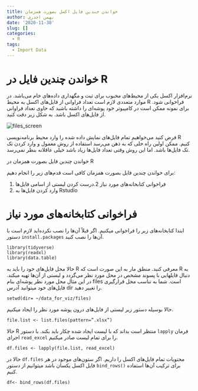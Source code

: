 ```yaml
---
title: خواندن جندین فایل اکسل بصورت همزمان
author: بهمن اجدری
date: '2020-11-30'
slug: []
categories:
  - R
tags:
  - Import Data
---
```

# خواندن چندین فایل در R
نرم‌افزار اکسل یکی از محیط‌های محبوب برای ثبت و مگهداری داده‌های خام می‌باشد. در موارد متعددی لازم است تعداد فراوانی از فایل‌های اکسل به محیط R فراخوانی شود. برای نمونه ممکن است در کامپیوتر خود پوشه‌ای را داشته باشید که حاوی تعداد فراوانی از فایل‌های اکسل باشد. به شکل زیر دقت کنید.

![files_screen](/images/files_screen.png)

فرض کنید می‌خواهیم تمام فایل‌های نمایش داده شده را وارد محیط برنامه‌نویسی R کنیم. ممکن اولین راه حلی که به ذهن می‌رسد استفاده از روش معمول و وارد کردن تک تک فایل‌ها باشد. اما این روش وقتی تعداد فایل‌ها زیاد باشد خیلی عاقلانه بنظر نمی‌رسد.

خواندن چندین فایل بصورت همزمان در R

برای خواندن چندین فایل بصورت همزمان کافی است قدم‌های زیر را انجام دهیم:

1. فراخوانی کتابخانه‌های مورد نیاز
2.درست کردن لیستی از اسامی فایل‌ها
3. وارد کردن فایل‌ها به Rstudio

# فراخوانی کتابخانه‌های مورد نیاز

ابتدا کتابخانه‌های زیر را فراخوانی میکنیم. اگر قبلاً آن‌ها را نصب نکرده‌اید لازم است با دستور `install.packages` آن‌ها را نصب کنید.

```
library(tidyverse)
library(readxl)
library(data.table)
```
حالا محل فایل‌های خود را باید به R  معرفی کنید. منطق مار به این صورت است که R به دنبال فایلهایی با پسوند مشخص در محل مورد نظر می‌گردد و لیستی از آن‌ها تهیه میکند. در این مثال محل مورد نظر پوشه‌ای بنام files است. شما به تناسب محل قرارگیری فایل‌های خود میتوانید آدرس dir را تغییر دهید.

```
setwd(dir= ~/data_for_viz/files)

```
حالا بوسیله دستور زیر لیستی از فایل‌های درون پوشه مورد نظر را ایجاد میکنیم.

```
file.list <- list.files(pattern=”.xlsx”)

```
حالا R منتظر است بداند که با لیست ایجاد شده چکار باید بکند. با دستور ```lapply``` فرمان اجرای ```read_excel``` را برای تمام لیست صادر میکنیم.

```
df.files <- lapply(file.list, read_excel)

```
حالا در ```df.files```  محتویات تمام فایل‌های اکسل را داریم. اگر ستون‌های موجود در هر فایل اکسل یکسان باشد میتوانیم از دستور ```bind_rows()``` برای ترکیب آن‌ها استفاده کنیم.

```
df<- bind_rows(df.files)

```

